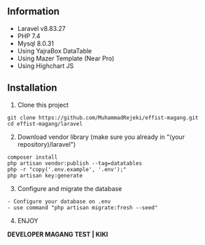 ## Information

- Laravel v8.83.27
- PHP 7.4
- Mysql 8.0.31
- Using YajraBox DataTable
- Using Mazer Template (Near Pro)
- Using Highchart JS

## Installation

1. Clone this project

```
git clone https://github.com/MuhammadRejeki/effist-magang.git
cd effist-magang/laravel
```

2. Download vendor library (make sure you already in "(your repository)/laravel")

```
composer install
php artisan vendor:publish --tag=datatables
php -r "copy('.env.example', '.env');"
php artisan key:generate
```

3. Configure and migrate the database

```
- Configure your database on .env
- use command "php artisan migrate:fresh --seed"
```

4. ENJOY

<b> DEVELOPER MAGANG TEST | KIKI</b>
